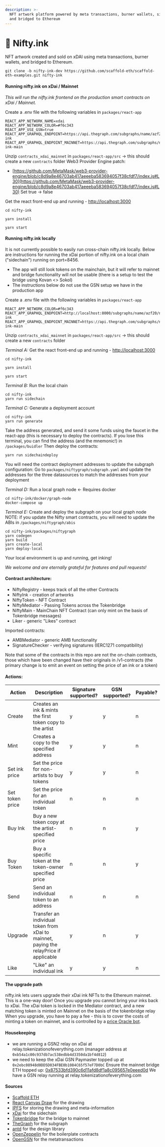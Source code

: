 ```yaml
---
description: >-
  NFT artwork platform powered by meta transactions, burner wallets, sidechains,
  and bridged to Ethereum
---
```


# 🎨 Nifty.ink

NFT artwork created and sold on xDAI using meta transactions, burner wallets, and bridged to Ethereum.

```
git clone -b nifty-ink-dev https://github.com/scaffold-eth/scaffold-eth-examples.git nifty-ink
```

#### Running nifty.ink on xDai / Mainnet

_This will run the nifty.ink frontend on the production smart contracts on xDai / Mainnet._

Create a .env file with the following variables in `packages/react-app`

```
REACT_APP_NETWORK_NAME=xdai
REACT_APP_NETWORK_COLOR=#f6c343
REACT_APP_USE_GSN=true
REACT_APP_GRAPHQL_ENDPOINT=https://api.thegraph.com/subgraphs/name/azf20/nifty-ink
REACT_APP_GRAPHQL_ENDPOINT_MAINNET=https://api.thegraph.com/subgraphs/name/azf20/nifty-ink-main
```

Unzip `contracts_xdai_mainnet` in `packages/react-app/src` -> this should create a new `contracts` folder Web3 Provider Engine patch:

* [https://github.com/MetaMask/web3-provider-engine/blob/c8d9a8e46703ab417aeeeba583694057f38cfdf7/index.js#L30](https://github.com/MetaMask/web3-provider-engine/blob/c8d9a8e46703ab417aeeeba583694057f38cfdf7/index.js#L30) Set true -> false

Get the react front-end up and running - [http://localhost:3000](http://localhost:3000/)

```
cd nifty-ink

yarn install

yarn start
```

#### Running nifty.ink locally

It is not currently possible to easily run cross-chain nifty.ink locally. Below are instructions for running the xDai portion of nifty.ink on a local chain ("sidechain") running on port=8456.

* The app will still look tokens on the mainchain, but it will refer to mainnet and bridge functionality will not be usable (there is a setup to test the bridge using Kovan <> Sokol)
* The instructions below do not use the GSN setup we have in the production app

Create a .env file with the following variables in `packages/react-app`

```
REACT_APP_NETWORK_COLOR=#f6c343
REACT_APP_GRAPHQL_ENDPOINT=http://localhost:8000/subgraphs/name/azf20/nifty-ink
REACT_APP_GRAPHQL_ENDPOINT_MAINNET=https://api.thegraph.com/subgraphs/name/azf20/nifty-ink-main
```

Unzip `contracts_xdai_mainnet` in `packages/react-app/src` -> this should create a new `contracts` folder

_Terminal A:_ Get the react front-end up and running - [http://localhost:3000](http://localhost:3000/)

```
cd nifty-ink

yarn install

yarn start
```

_Terminal B:_ Run the local chain

```
cd nifty-ink
yarn run sidechain
```

_Terminal C:_ Generate a deployment account

```
cd nifty-ink
yarn run generate
```

Take the address generated, and send it some funds using the faucet in the react-app (this is necessary to deploy the contracts). If you lose this terminal, you can find the address (and the mnemonic!) in `/packages/buidler` Then deploy the contracts:

```
yarn run sidechaindeploy
```

You will need the contract deployment addresses to update the subgraph configuration: Go to `packages/niftygraph/subgraph.yaml` and update the addresses for the three datasources to match the addresses from your deployment

_Terminal D:_ Run a local graph node <- Requires docker

```
cd nifty-ink/docker/graph-node
docker-compose up
```

_Terminal E:_ Create and deploy the subgraph on your local graph node NOTE: if you update the Nifty smart contracts, you will need to update the ABIs in `/packages/niftygraph/abis`

```
cd nifty-ink/packages/niftygraph
yarn codegen
yarn build
yarn create-local
yarn deploy-local
```

Your local environment is up and running, get inking!

_We welcome and are eternally grateful for features and pull requests!_

#### Contract architecture:

* NiftyRegistry - keeps track of all the other Contracts
* NiftyInk - creation of artworks
* NiftyToken - NFT Contract
* NiftyMediator - Passing Tokens across the Tokenbridge
* NiftyMain - MainChain NFT Contract (can only mint on the basis of Tokenbridge messages)
* Liker - generic "Likes" contract

Imported contracts:

* AMBMediator - generic AMB functionality
* SignatureChecker - verifying signatures (IERC1271 compatibility)

Note that some of the contracts in this repo are not the on-chain contracts, those which have been changed have their originals in /v1-contracts (the primary change is to emit an event on setting the price of an ink or a token)

#### Actions:

| Action          | Description                                                                            | Signature supported? | GSN supported? | Payable? |
| --------------- | -------------------------------------------------------------------------------------- | -------------------- | -------------- | -------- |
| Create          | Creates an ink & mints the first token copy to the artist                              | y                    | y              | n        |
| Mint            | Creates a copy to the specified address                                                | y                    | y              | n        |
| Set ink price   | Set the price for non-artists to buy tokens                                            | y                    | y              | n        |
| Set token price | Set the price for an individual token                                                  | n                    | n              | n        |
| Buy Ink         | Buy a new token copy at the artist-specified price                                     | n                    | n              | y        |
| Buy Token       | Buy a specific token at the token-owner specified price                                | n                    | n              | y        |
| Send            | Send an individual token to an address                                                 | n                    | n              | n        |
| Upgrade         | Transfer an individual token from xDai to mainnet, paying the relayPrice if applicable | y                    | n              | y        |
| Like            | "Like" an individual ink                                                               | y                    | y              | n        |

#### The upgrade path

nifty.ink lets users upgrade their xDai ink NFTs to the Ethereum mainnet. This is a one-way door! Once you upgrade you cannot bring your inks back to xDai. The xDai token is locked in the Mediator contract, and a new matching token is minted on Mainnet on the basis of the tokenbridge relay When you upgrade, you have to pay a fee - this is to cover the costs of minting a token on mainnet, and is controlled by a [price Oracle bot](https://blockscout.com/poa/xdai/address/0xa2197a282967dAc145e85D15e7960Aa30b86b771/transactions).

#### Housekeeping

* we are running a GSN2 relay on xDai at relay.tokenizationofeverything.com (manager address at `0xb54a1c00c937db7ac538edbb4d3350da1bf4d812`)
* we need to keep the xDai GSN Paymaster topped up at `0x2ebc08948d0DD5D034FBE0b1084C65f57eF7D0bC` Ensure the mainnet bridge ETH topped up: [0x87533bfd390c6d11afd8df1a8c095657e0eeed0d](https://etherscan.io/address/0x87533bfd390c6d11afd8df1a8c095657e0eeed0d) We have a GSN relay running at relay.tokenizationofeverything.com

#### Sources

* [Scaffold ETH](https://github.com/austintgriffith/scaffold-eth)
* [React Canvas Draw](https://github.com/embiem/react-canvas-draw) for the drawing
* [IPFS](https://ipfs.io/) for storing the drawing and meta-information
* [xDai](https://www.xdaichain.com/) for the sidechain
* [Tokenbridge](https://github.com/austintgriffith/scaffold-eth/blob/nifty-ink-dev/tokenbridge.net) for the bridge to mainnet
* [TheGraph](https://thegraph.com/) for the subgraph
* [antd](https://ant.design/) for the design library
* [OpenZeppelin](https://github.com/OpenZeppelin/openzeppelin-contracts) for the boilerplate contracts
* [OpenGSN](http://opengsn.org/) for the metatransactions
